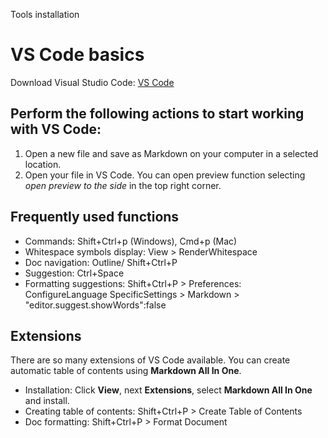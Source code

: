 Tools installation
# VS Code basics
Download Visual Studio Code: [VS Code](https://code.visualstudio.com/)

## Perform the following actions to start working with VS Code:

 1. Open a new file and save as Markdown on your computer in a selected location.
 2. Open your file in VS Code. You can open preview function selecting *open preview to the side* in the top right corner. 

## Frequently used functions
- Commands: Shift+Ctrl+p (Windows), Cmd+p (Mac)
- Whitespace symbols display: View > RenderWhitespace
- Doc navigation: Outline/ Shift+Ctrl+P
- Suggestion: Ctrl+Space
- Formatting suggestions: Shift+Ctrl+P > Preferences: ConfigureLanguage SpecificSettings > Markdown > "editor.suggest.showWords":false

## Extensions
There are so many extensions of VS Code available. You can create automatic table of contents using **Markdown All In One**. 

- Installation: Click **View**, next **Extensions**, select **Markdown All In One** and install.
- Creating table of contents: Shift+Ctrl+P > Create Table of Contents
- Doc formatting: Shift+Ctrl+P > Format Document
